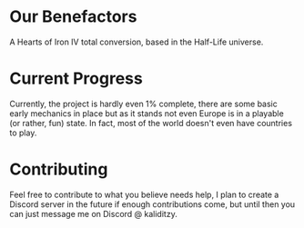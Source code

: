 # Our Benefactors
A Hearts of Iron IV total conversion, based in the Half-Life universe.

# Current Progress
Currently, the project is hardly even 1% complete, there are some basic early mechanics in place but as it stands not even Europe is in a playable (or rather, fun) state. In fact, most of the world doesn't even have countries to play.

# Contributing
Feel free to contribute to what you believe needs help, I plan to create a Discord server in the future if enough contributions come, but until then you can just message me on Discord @ kaliditzy.
